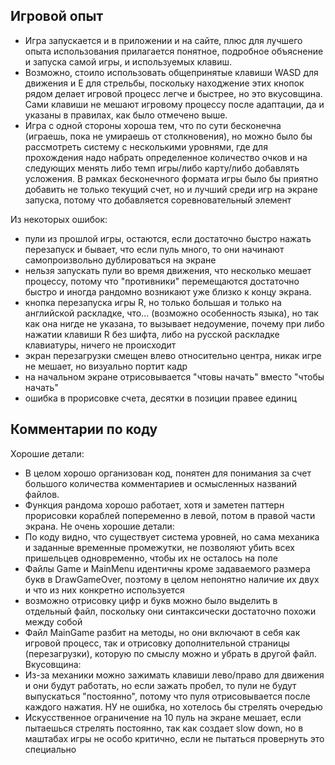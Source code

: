 ##  Игровой опыт 

* Игра запускается и в приложении и на сайте, плюс для лучшего опыта использования прилагается понятное, подробное объяснение и запуска самой игры, и используемых клавиш. 
* Возможно, стоило использовать общепринятые клавиши WASD для движения и E для стрельбы, поскольку находжение этих кнопок рядом делает игровой процесс легче и быстрее, но это вкусовщина. Сами клавиши не мешают игровому процессу после адаптации, да и указаны в правилах, как было отмечено выше.
* Игра с одной стороны хороша тем, что по сути бесконечна (играешь, пока не умираешь от столкновения), но можно было бы рассмотреть систему с несколькими уровнями, где для прохождения надо набрать определенное количество очков и на следующих менять либо темп игры/либо карту/либо добавлять усложения. В рамках бесконечного формата игры было бы приятно добавить не только текущий счет, но и лучший среди игр на экране запуска, потому что добавляется соревновательный элемент

Из некоторых ошибок:
* пули из прошлой игры, остаются, если достаточно быстро нажать перезапуск и бывает, что если пуль много, то они начинают самопроизвольно дублироваться на экране
* нельзя запускать пули во время движения, что несколько мешает процессу, потому что "противники" перемещаются достаточно быстро и иногда рандомно возникают уже близко к концу экрана.
* кнопка перезапуска игры R, но только большая и только на английской раскладке, что... (возможно особенность языка), но так как она нигде не указана, то вызывает недоумение, почему при либо нажатии клавиши R без шифта, либо на русской раскладке клавиатуры, ничего не происходит
* экран перезагрузки смещен влево относительно центра, никак игре не мешает, но визуально портит кадр
* на начальном экране отрисовывается "чтовы начать" вместо "чтобы начать"
* ошибка в прорисовке счета, десятки в позиции правее единиц

## Комментарии по коду
Хорошие детали:
* В целом хорошо организован код, понятен для понимания за счет большого количества комментариев и осмысленных названий файлов.
* Функция рандома хорошо работает, хотя и заметен паттерн прорисовки кораблей попеременно в левой, потом в правой части экрана.
Не очень хорошие детали:
* По коду видно, что существует система уровней, но сама механика и заданные временные промежутки, не позволяют убить всех пришельцев одновременно, чтобы их не осталось на поле
* Файлы Game и MainMenu идентичны кроме задаваемого размера букв в DrawGameOver, поэтому в целом непонятно наличие их двух и что из них конкретно используется
* возможно отрисовку цифр и букв можно было выделить в отдельный файл, поскольку они синтаксически достаточно похожи между собой
* Файл MainGame разбит на методы, но они включают в себя как игровой процесс, так и отрисовку дополнительной страницы (перезагрузки), которую по смыслу можно и убрать в другой файл. 
Вкусовщина:
* Из-за механики можно зажимать клавиши лево/право для движения и они будут работать, но если зажать пробел, то пули не будут выпускаться "постоянно", потому что пуля отрисовывается после каждого нажатия. НУ не ошибка, но хотелось бы стрелять очередью
* Искусственное ограничение на 10 пуль на экране мешает, если пытаешься стрелять постоянно, так как создает slow down, но в маштабах игры не особо критично, если не пытаться провернуть это специально 
